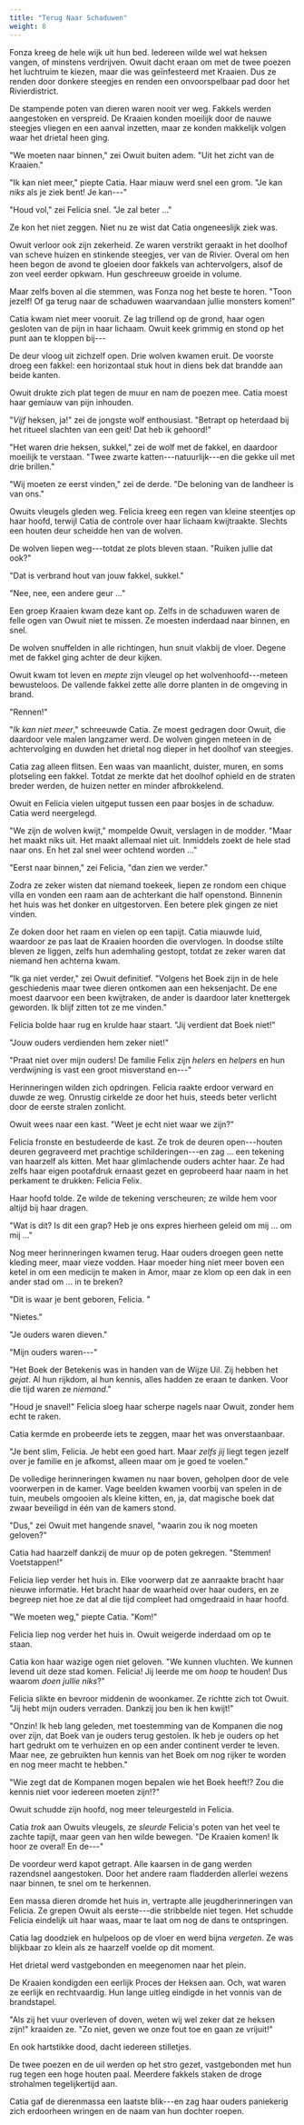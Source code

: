 ```yaml
---
title: "Terug Naar Schaduwen"
weight: 8
---
```


Fonza kreeg de hele wijk uit hun bed. Iedereen wilde wel wat heksen vangen, of minstens verdrijven. Owuit dacht eraan om met de twee poezen het luchtruim te kiezen, maar die was geïnfesteerd met Kraaien. Dus ze renden door donkere steegjes en renden een onvoorspelbaar pad door het Rivierdistrict.

De stampende poten van dieren waren nooit ver weg. Fakkels werden aangestoken en verspreid. De Kraaien konden moeilijk door de nauwe steegjes vliegen en een aanval inzetten, maar ze konden makkelijk volgen waar het drietal heen ging.

"We moeten naar binnen," zei Owuit buiten adem. "Uit het zicht van de Kraaien."

"Ik kan niet meer," piepte Catia. Haar miauw werd snel een grom. "Je kan _niks_ als je ziek bent! Je kan---"

"Houd vol," zei Felicia snel. "Je zal beter ..." 

Ze kon het niet zeggen. Niet nu ze wist dat Catia ongeneeslijk ziek was.

Owuit verloor ook zijn zekerheid. Ze waren verstrikt geraakt in het doolhof van scheve huizen en stinkende steegjes, ver van de Rivier. Overal om hen heen begon de avond te gloeien door fakkels van achtervolgers, alsof de zon veel eerder opkwam. Hun geschreeuw groeide in volume.

Maar zelfs boven al die stemmen, was Fonza nog het beste te horen. "Toon jezelf! Of ga terug naar de schaduwen waarvandaan jullie monsters komen!"

Catia kwam niet meer vooruit. Ze lag trillend op de grond, haar ogen gesloten van de pijn in haar lichaam. Owuit keek grimmig en stond op het punt aan te kloppen bij---

De deur vloog uit zichzelf open. Drie wolven kwamen eruit. De voorste droeg een fakkel: een horizontaal stuk hout in diens bek dat brandde aan beide kanten.

Owuit drukte zich plat tegen de muur en nam de poezen mee. Catia moest haar gemiauw van pijn inhouden.

"_Vijf_ heksen, ja!" zei de jongste wolf enthousiast. "Betrapt op heterdaad bij het ritueel slachten van een geit! Dat heb ik gehoord!"

"Het waren drie heksen, sukkel," zei de wolf met de fakkel, en daardoor moeilijk te verstaan. "Twee zwarte katten---natuurlijk---en die gekke uil met drie brillen."

"Wij moeten ze eerst vinden," zei de derde. "De beloning van de landheer is van ons."

Owuits vleugels gleden weg. Felicia kreeg een regen van kleine steentjes op haar hoofd, terwijl Catia de controle over haar lichaam kwijtraakte. Slechts een houten deur scheidde hen van de wolven.

De wolven liepen weg---totdat ze plots bleven staan. "Ruiken jullie dat ook?"

"Dat is verbrand hout van jouw fakkel, sukkel."

"Nee, nee, een andere geur ..."

Een groep Kraaien kwam deze kant op. Zelfs in de schaduwen waren de felle ogen van Owuit niet te missen. Ze moesten inderdaad naar binnen, en snel.

De wolven snuffelden in alle richtingen, hun snuit vlakbij de vloer. Degene met de fakkel ging achter de deur kijken.

Owuit kwam tot leven en _mepte_ zijn vleugel op het wolvenhoofd---meteen bewusteloos. De vallende fakkel zette alle dorre planten in de omgeving in brand.

"Rennen!"

"_Ik kan niet meer_," schreeuwde Catia. Ze moest gedragen door Owuit, die daardoor vele malen langzamer werd. De wolven gingen meteen in de achtervolging en duwden het drietal nog dieper in het doolhof van steegjes.

Catia zag alleen flitsen. Een waas van maanlicht, duister, muren, en soms plotseling een fakkel. Totdat ze merkte dat het doolhof ophield en de straten breder werden, de huizen netter en minder afbrokkelend.

Owuit en Felicia vielen uitgeput tussen een paar bosjes in de schaduw. Catia werd neergelegd.

"We zijn de wolven kwijt," mompelde Owuit, verslagen in de modder. "Maar het maakt niks uit. Het maakt allemaal niet uit. Inmiddels zoekt de hele stad naar ons. En het zal snel weer ochtend worden ..."

"Eerst naar binnen," zei Felicia, "dan zien we verder."

Zodra ze zeker wisten dat niemand toekeek, liepen ze rondom een chique villa en vonden een raam aan de achterkant die half openstond. Binnenin het huis was het donker en uitgestorven. Een betere plek gingen ze niet vinden.

Ze doken door het raam en vielen op een tapijt. Catia miauwde luid, waardoor ze pas laat de Kraaien hoorden die overvlogen. In doodse stilte bleven ze liggen, zelfs hun ademhaling gestopt, totdat ze zeker waren dat niemand hen achterna kwam.

"Ik ga niet verder," zei Owuit definitief. "Volgens het Boek zijn in de hele geschiedenis maar twee dieren ontkomen aan een heksenjacht. De ene moest daarvoor een been kwijtraken, de ander is daardoor later knettergek geworden. Ik blijf zitten tot ze me vinden."

Felicia bolde haar rug en krulde haar staart. "Jij verdient dat Boek niet!"

"Jouw ouders verdienden hem zeker niet!"

"Praat niet over mijn ouders! De familie Felix zijn _helers_ en _helpers_ en hun verdwijning is vast een groot misverstand en---"

Herinneringen wilden zich opdringen. Felicia raakte erdoor verward en duwde ze weg. Onrustig cirkelde ze door het huis, steeds beter verlicht door de eerste stralen zonlicht.

Owuit wees naar een kast. "Weet je echt niet waar we zijn?"

Felicia fronste en bestudeerde de kast. Ze trok de deuren open---houten deuren gegraveerd met prachtige schilderingen---en zag ... een tekening van haarzelf als kitten. Met haar glimlachende ouders achter haar. Ze had zelfs haar eigen pootafdruk ernaast gezet en geprobeerd haar naam in het perkament te drukken: Felicia Felix.

Haar hoofd tolde. Ze wilde de tekening verscheuren; ze wilde hem voor altijd bij haar dragen.

"Wat is dit? Is dit een grap? Heb je ons expres hierheen geleid om mij ... om mij ..."

Nog meer herinneringen kwamen terug. Haar ouders droegen geen nette kleding meer, maar vieze vodden. Haar moeder hing niet meer boven een ketel in om een medicijn te maken in Amor, maar ze klom op een dak in een ander stad om ... in te breken?

"Dit is waar je bent geboren, Felicia. "

"Nietes."

"Je ouders waren dieven."

"Mijn ouders waren---"

"Het Boek der Betekenis was in handen van de Wijze Uil. Zij hebben het _gejat_. Al hun rijkdom, al hun kennis, alles hadden ze eraan te danken. Voor die tijd waren ze _niemand_."

"Houd je snavel!" Felicia sloeg haar scherpe nagels naar Owuit, zonder hem echt te raken.

Catia kermde en probeerde iets te zeggen, maar het was onverstaanbaar.

"Je bent slim, Felicia. Je hebt een goed hart. Maar _zelfs jij_ liegt tegen jezelf over je familie en je afkomst, alleen maar om je goed te voelen."

De volledige herinneringen kwamen nu naar boven, geholpen door de vele voorwerpen in de kamer. Vage beelden kwamen voorbij van spelen in de tuin, meubels omgooien als kleine kitten, en, ja, dat magische boek dat zwaar beveiligd in één van de kamers stond.

"Dus," zei Owuit met hangende snavel, "waarin zou ik nog moeten geloven?"

Catia had haarzelf dankzij de muur op de poten gekregen. "Stemmen! Voetstappen!"

Felicia liep verder het huis in. Elke voorwerp dat ze aanraakte bracht haar nieuwe informatie. Het bracht haar de waarheid over haar ouders, en ze begreep niet hoe ze dat al die tijd compleet had omgedraaid in haar hoofd.

"We moeten weg," piepte Catia. "Kom!"

Felicia liep nog verder het huis in. Owuit weigerde inderdaad om op te staan.

Catia kon haar wazige ogen niet geloven. "We kunnen vluchten. We kunnen levend uit deze stad komen. Felicia! Jij leerde me om _hoop_ te houden! Dus waarom _doen jullie niks_?"

Felicia slikte en bevroor middenin de woonkamer. Ze richtte zich tot Owuit. "Jij hebt mijn ouders verraden. Dankzij jou ben ik hen kwijt!"

"Onzin! Ik heb lang geleden, met toestemming van de Kompanen die nog over zijn, dat Boek van je ouders terug gestolen. Ik heb je ouders op het hart gedrukt om te verhuizen en op een ander continent verder te leven. Maar nee, ze gebruikten hun kennis van het Boek om nog rijker te worden en nog meer macht te hebben."

"Wie zegt dat de Kompanen mogen bepalen wie het Boek heeft!? Zou die kennis niet voor iedereen moeten zijn!?"

Owuit schudde zijn hoofd, nog meer teleurgesteld in Felicia.

Catia _trok_ aan Owuits vleugels, ze _sleurde_ Felicia's poten van het veel te zachte tapijt, maar geen van hen wilde bewegen. "De Kraaien komen! Ik hoor ze overal! En de---"

De voordeur werd kapot getrapt. Alle kaarsen in de gang werden razendsnel aangestoken. Door het andere raam fladderden allerlei wezens naar binnen, te snel om te herkennen.

Een massa dieren dromde het huis in, vertrapte alle jeugdherinneringen van Felicia. Ze grepen Owuit als eerste---die stribbelde niet tegen. Het schudde Felicia eindelijk uit haar waas, maar te laat om nog de dans te ontspringen.

Catia lag doodziek en hulpeloos op de vloer en werd bijna _vergeten_. Ze was blijkbaar zo klein als ze haarzelf voelde op dit moment.

Het drietal werd vastgebonden en meegenomen naar het plein. 

De Kraaien kondigden een eerlijk Proces der Heksen aan. Och, wat waren ze eerlijk en rechtvaardig. Hun lange uitleg eindigde in het vonnis van de brandstapel.

"Als zij het vuur overleven of doven, weten wij wel zeker dat ze heksen zijn!" kraaiden ze. "Zo niet, geven we onze fout toe en gaan ze vrijuit!"

En ook hartstikke dood, dacht iedereen stilletjes.

De twee poezen en de uil werden op het stro gezet, vastgebonden met hun rug tegen een hoge houten paal. Meerdere fakkels staken de droge strohalmen tegelijkertijd aan.

Catia gaf de dierenmassa een laatste blik---en zag haar ouders paniekerig zich erdoorheen wringen en de naam van hun dochter roepen.


